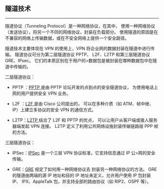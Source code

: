 ## 隧道技术

---

隧道协议（Tunneling Protocol）是一种网络协议，在其中，
使用一种网络协议（发送协议），将另一个不同的网络协议，封装在负载部分。
使用隧道的原因是在不兼容的网络上传输数据，或在不安全网络上提供一个安全路径。


隧道技术主要体现在 VPN 的使用上，VPN 将企业网的数据封装在隧道中进行传输。
隧道协议可分为第二层隧道协议 PPTP、 L2F、L2TP 和第三层隧道协议 GRE、IPsec。 它们的本质区别在于用户的>数据包是被封装在哪种数据包中在隧道中传输的。

二层隧道协议：

 * PPTP ：[PPTP ](https://en.wikipedia.org/wiki/Point-to-Point_Tunneling_Protocol)是由 PPTP 论坛开发的点到点的安全隧道协议，
为使用电话上网的用户提供安全 VPN 业务。

 * L2F ：[L2F ](https://en.wikipedia.org/wiki/Layer_2_Forwarding_Protocol)是由 Cisco 公司提出的，
可以在多种介质（如 ATM、帧中继、IP）上建立多协议的安全 VPN 的通信方式。

 * L2TP：[L2TP ](https://en.wikipedia.org/wiki/Layer_2_Tunneling_Protocol) 结合了 L2F 和 PPTP 的优点，
可以让用户从客户端或接人服务器端发起 VPN 连接。
L2TP 定义了利用公共网络设施封装传输链路层 PPP 帧的方法。


三层隧道协议：

 * IPSec：[IPSec](https://en.wikipedia.org/wiki/IPsec) 是一个三层 VPN 协议标准，它支持信息通过 IP 公>网的安全传输。

 * GRE：[GRE](https://en.wikipedia.org/wiki/Generic_Routing_Encapsulation)
 规定了如何用一种网络协议去
封装另一种网络协议的方法。
GRE 的隧道由两端的源 IP 地址和目的 IP 地址来定义，允许用户使用 IP 包封装 IP、 IPX、AppleTalk 包，并支持全部的路由协议（如 RIP2、OSPF 等）。
